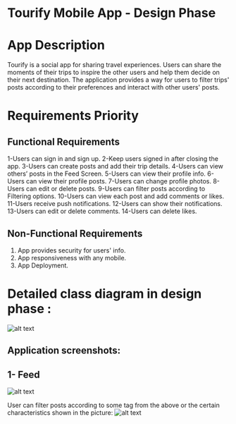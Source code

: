 
# Tourify Mobile App - Design Phase

# App Description 

Tourify is a social app for sharing travel experiences. Users can share the moments of their trips to inspire the other users and help them decide on their next destination. The application provides a way for users to filter trips' posts according to their preferences and interact with other users' posts.


# Requirements Priority


## Functional Requirements



1-Users can sign in and sign up. 
2-Keep users signed in after closing the app.
3-Users can create posts and add their trip details. 
4-Users can view others’ posts in the Feed Screen. 
5-Users can view their profile info.
6-Users can view their profile posts.
7-Users can change profile photos.
8-Users can edit or delete posts.
9-Users can filter posts according to Filtering options. 
10-Users can view each post and add comments or likes.
11-Users receive push notifications.
12-Users can show their notifications.
13-Users can edit or delete comments.
14-Users can delete likes.


## Non-Functional Requirements


1. App provides security for users' info.
2. App responsiveness with any mobile. 
3. App Deployment.


# Detailed class diagram in design phase  :
![alt text](https://drive.google.com/file/d/1QEraF9HnXCDt2FAQs6pykjUaW9Hc4MrU/view)

## Application screenshots:
## 1- Feed
![alt text](https://github.com/radwaahmed20112000/Tourify-App/blob/main/screenshots/1.jpg)

User can filter posts according to some tag from the above or the certain characteristics shown in the picture:
![alt text](https://github.com/radwaahmed20112000/Tourify-App/blob/main/screenshots/2.jpg)



